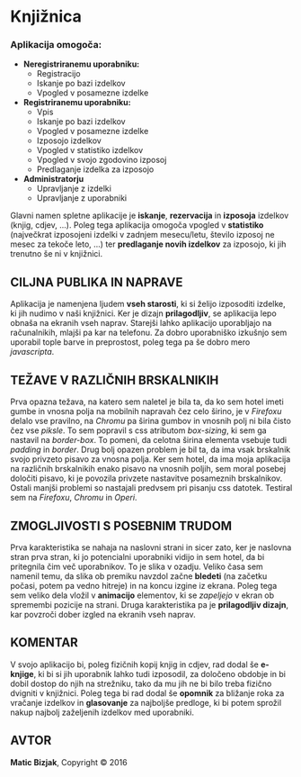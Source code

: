 # Knjižnica #


### Aplikacija omogoča:
* **Neregistriranemu uporabniku:**
  * Registracijo
  * Iskanje po bazi izdelkov
  * Vpogled v posamezne izdelke
* **Registriranemu uporabniku:**
  * Vpis
  * Iskanje po bazi izdelkov
  * Vpogled v posamezne izdelke
  * Izposojo izdelkov
  * Vpogled v statistiko izdelkov
  * Vpogled v svojo zgodovino izposoj
  * Predlaganje izdelka za izposojo
* **Administratorju**
  * Upravljanje z izdelki
  * Upravljanje z uporabniki

Glavni namen spletne aplikacije je **iskanje**, **rezervacija** in **izposoja** izdelkov (knjig, cdjev, ...). 
Poleg tega aplikacija omogoča vpogled v **statistiko** (največkrat izposojeni izdelki v zadnjem mesecu/letu, število izposoj ne mesec za tekoče leto, ...) 
ter **predlaganje novih izdelkov** za izposojo, ki jih trenutno še ni v knjižnici.

## CILJNA PUBLIKA IN NAPRAVE
Aplikacija je namenjena ljudem **vseh starosti**, ki si želijo izposoditi izdelke, ki jih nudimo v naši knjižnici. 
Ker je dizajn **prilagodljiv**, se aplikacija lepo obnaša na ekranih vseh naprav. Starejši lahko aplikacijo uporabljajo na računalnikih, mlajši pa kar na telefonu. 
Za dobro uporabniško izkušnjo sem uporabil tople barve in preprostost, poleg tega pa še dobro mero *javascripta*. 

## TEŽAVE V RAZLIČNIH BRSKALNIKIH
Prva opazna težava, na katero sem naletel je bila ta, da ko sem hotel imeti gumbe in vnosna polja na mobilnih napravah čez celo širino, je v *Firefoxu* delalo vse pravilno, na *Chromu* pa širina gumbov in vnosnih polj ni bila čisto čez vse *piksle*. To sem popravil s css atributom *box-sizing*, ki sem ga nastavil na *border-box*. 
To pomeni, da celotna širina elementa vsebuje tudi *padding* in *border*. Drug bolj opazen problem je bil ta, da ima vsak brskalnik svojo privzeto pisavo za 
vnosna polja. Ker sem hotel, da ima moja aplikacija na različnih brskalnikih enako pisavo na vnosnih poljih, sem moral posebej določiti pisavo, 
ki je povozila privzete nastavitve posameznih brskalnikov. Ostali manjši problemi so nastajali predvsem pri pisanju css datotek.
Testiral sem na *Firefoxu*, *Chromu* in *Operi*.

## ZMOGLJIVOSTI S POSEBNIM TRUDOM
Prva karakteristika se nahaja na naslovni strani in sicer zato, ker je naslovna stran prva stran, ki jo potencialni uporabniki vidijo in sem hotel, 
da bi pritegnila čim več uporabnikov. To je slika v ozadju. Veliko časa sem namenil temu, da slika ob premiku navzdol začne **bledeti** 
(na začetku počasi, potem pa vedno hitreje) in na koncu izgine iz ekrana. Poleg tega sem veliko dela vložil v **animacijo** elementov, ki se *zapeljejo* 
v ekran ob spremembi pozicije na strani. Druga karakteristika pa je **prilagodljiv dizajn**, kar povzroči dober izgled na ekranih vseh naprav.


## KOMENTAR
V svojo aplikacijo bi, poleg fizičnih kopij knjig in cdjev, rad dodal še **e-knjige**, ki bi si jih uporabnik lahko tudi izposodil, za določeno obdobje in bi dobil dostop do njih na strežniku, tako da mu jih ne bi bilo treba fizično dvigniti v knjižnici. Poleg tega bi rad dodal še **opomnik** za bližanje roka za vračanje izdelkov in **glasovanje** za najboljše predloge, ki bi potem sprožil nakup najbolj zaželjenih izdelkov med uporabniki.

## AVTOR

**Matic Bizjak**, Copyright © 2016
